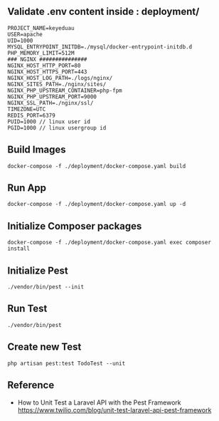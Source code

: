 ## Validate .env content inside : deployment/
```
PROJECT_NAME=keyeduau
USER=apache
UID=1000
MYSQL_ENTRYPOINT_INITDB=./mysql/docker-entrypoint-initdb.d
PHP_MEMORY_LIMIT=512M
### NGINX ###############
NGINX_HOST_HTTP_PORT=80
NGINX_HOST_HTTPS_PORT=443
NGINX_HOST_LOG_PATH=./logs/nginx/
NGINX_SITES_PATH=./nginx/sites/
NGINX_PHP_UPSTREAM_CONTAINER=php-fpm
NGINX_PHP_UPSTREAM_PORT=9000
NGINX_SSL_PATH=./nginx/ssl/
TIMEZONE=UTC
REDIS_PORT=6379
PUID=1000 // linux user id
PGID=1000 // linux usergroup id
```
## Build Images
``` 
docker-compose -f ./deployment/docker-compose.yaml build
```
## Run App
```
docker-compose -f ./deployment/docker-compose.yaml up -d
```
## Initialize Composer packages
```
docker-compose -f ./deployment/docker-compose.yaml exec composer install
```
## Initialize Pest
```
./vendor/bin/pest --init
```
## Run Test
```
./vendor/bin/pest
```
## Create new Test
```
php artisan pest:test TodoTest --unit
```
## Reference
- How to Unit Test a Laravel API with the Pest Framework
https://www.twilio.com/blog/unit-test-laravel-api-pest-framework
